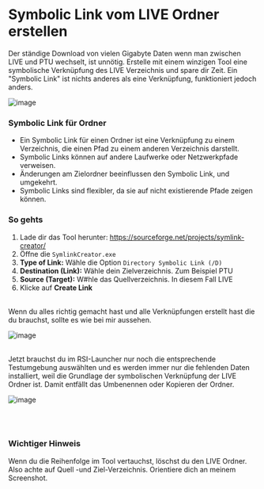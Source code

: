 # Symbolic Link vom LIVE Ordner erstellen

Der ständige Download von vielen Gigabyte Daten wenn man zwischen LIVE und PTU wechselt, ist unnötig. Erstelle mit einem winzigen Tool eine symbolische Verknüpfung des LIVE Verzeichnis und spare dir Zeit. Ein "Symbolic Link" ist nichts anderes als eine Verknüpfung, funktioniert jedoch anders.

![image](https://i.imgur.com/HrASh6V.png)

### Symbolic Link für Ordner

- Ein Symbolic Link für einen Ordner ist eine Verknüpfung zu einem Verzeichnis, die einen Pfad zu einem anderen Verzeichnis darstellt.
- Symbolic Links können auf andere Laufwerke oder Netzwerkpfade verweisen.
- Änderungen am Zielordner beeinflussen den Symbolic Link, und umgekehrt.
- Symbolic Links sind flexibler, da sie auf nicht existierende Pfade zeigen können.

### So gehts

1. Lade dir das Tool herunter: https://sourceforge.net/projects/symlink-creator/
2. Öffne die `SymlinkCreator.exe`
3. **Type of Link:** Wähle die Option `Directory Symbolic Link (/D)`
4. **Destination (Link):** Wähle dein Zielverzeichnis. Zum Beispiel PTU
5. **Source (Target):** W#hle das Quellverzeichnis. In diesem Fall LIVE
6. Klicke auf **Create Link**

<br/>Wenn du alles richtig gemacht hast und alle Verknüpfungen erstellt hast die du brauchst, sollte es wie bei mir aussehen.

![image](https://i.imgur.com/VAsoJBz.png)

<br/>Jetzt brauchst du im RSI-Launcher nur noch die entsprechende Testumgebung auswählten und es werden immer nur die fehlenden Daten installiert, weil die Grundlage der symbolischen Verknüpfung der LIVE Ordner ist. Damit entfällt das Umbenennen oder Kopieren der Ordner.

![image](https://i.imgur.com/cEVsdeS.png)

<br/><br/>
### Wichtiger Hinweis

Wenn du die Reihenfolge im Tool vertauchst, löschst du den LIVE Ordner. Also achte auf Quell -und Ziel-Verzeichnis. Orientiere dich an meinem Screenshot.
